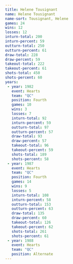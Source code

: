 ```yaml
---
title: Helene Tousignant
name: Helene Tousignant
name-sort: Tousignant, Helene
games: 24
wins: 12
losses: 12
inturn-total: 200
inturn-percent: 59
outturn-total: 250
outturn-percent: 61
draw-total: 228
draw-percent: 59
takeout-total: 222
takeout-percent: 61
shots-total: 450
shots-percent: 60
years:
 - year: 1982
   event: Hearts
   team: "QC"
   position: Fourth
   games: 10
   wins: 3
   losses: 7
   inturn-total: 92
   inturn-percent: 59
   outturn-total: 97
   outturn-percent: 57
   draw-total: 93
   draw-percent: 57
   takeout-total: 96
   takeout-percent: 59
   shots-total: 189
   shots-percent: 58
 - year: 1987
   event: Hearts
   team: "QC"
   position: Fourth
   games: 14
   wins: 9
   losses: 5
   inturn-total: 108
   inturn-percent: 58
   outturn-total: 153
   outturn-percent: 63
   draw-total: 135
   draw-percent: 60
   takeout-total: 126
   takeout-percent: 62
   shots-total: 261
   shots-percent: 61
 - year: 1988
   event: Hearts
   team: "QC"
   position: Alternate
---
```

